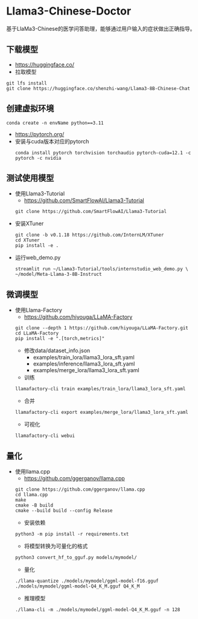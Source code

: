 # Llama3-Chinese-Doctor
基于LlaMa3-Chinese的医学问答助理，能够通过用户输入的症状做出正确指导。
## 下载模型
- https://huggingface.co/
- 拉取模型
```
git lfs install
git clone https://huggingface.co/shenzhi-wang/Llama3-8B-Chinese-Chat
```

## 创建虚拟环境
```
conda create -n envName python==3.11
```
- https://pytorch.org/
- 安装与cuda版本对应的pytorch
  ```
  conda install pytorch torchvision torchaudio pytorch-cuda=12.1 -c pytorch -c nvidia
  ```
## 测试使用模型
- 使用Llama3-Tutorial
  - https://github.com/SmartFlowAI/Llama3-Tutorial
  ```
  git clone https://github.com/SmartFlowAI/Llama3-Tutorial
  ```
- 安装XTuner
  ```
  git clone -b v0.1.18 https://github.com/InternLM/XTuner
  cd XTuner
  pip install -e .
  ```
- 运行web_demo.py
  ```
  streamlit run ~/Llama3-Tutorial/tools/internstudio_web_demo.py \
  ~/model/Meta-Llama-3-8B-Instruct
  ```
## 微调模型
- 使用Llama-Factory
  - https://github.com/hiyouga/LLaMA-Factory
  ```
  git clone --depth 1 https://github.com/hiyouga/LLaMA-Factory.git
  cd LLaMA-Factory
  pip install -e ".[torch,metrics]"
  ```
  - 修改data/dataset_info.json
    - examples/train_lora/llama3_lora_sft.yaml
    - examples/inference/llama3_lora_sft.yaml
    - examples/merge_lora/llama3_lora_sft.yaml
  - 训练
  ```
  llamafactory-cli train examples/train_lora/llama3_lora_sft.yaml
  ```
  - 合并
  ```
  llamafactory-cli export examples/merge_lora/llama3_lora_sft.yaml
  ```
  - 可视化
  ```
  llamafactory-cli webui
  ```
## 量化
- 使用llama.cpp
  - https://github.com/ggerganov/llama.cpp
  ```
  git clone https://github.com/ggerganov/llama.cpp
  cd llama.cpp
  make
  cmake -B build
  cmake --build build --config Release
  ```
  - 安装依赖
  ```
  python3 -m pip install -r requirements.txt
  ```
  - 将模型转换为可量化的格式
  ```
  python3 convert_hf_to_gguf.py models/mymodel/
  ```
  - 量化
  ```
  ./llama-quantize ./models/mymodel/ggml-model-f16.gguf ./models/mymodel/ggml-model-Q4_K_M.gguf Q4_K_M
  ```
  - 推理模型
  ```
  ./llama-cli -m ./models/mymodel/ggml-model-Q4_K_M.gguf -n 128
  ```
